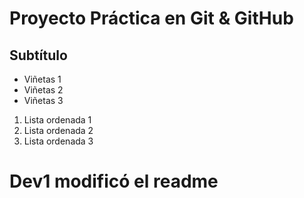 # Proyecto Práctica en Git & GitHub

## Subtítulo

* Viñetas 1
* Viñetas 2
* Viñetas 3

1. Lista ordenada 1
2. Lista ordenada 2
3. Lista ordenada 3

# Dev1 modificó el readme
